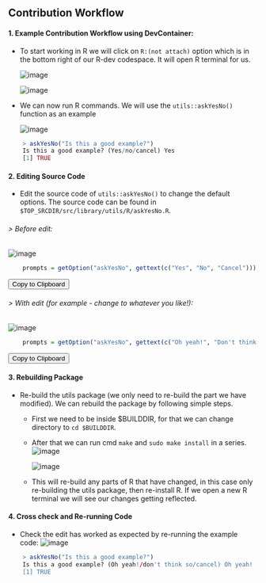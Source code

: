 <script src="https://cdnjs.cloudflare.com/ajax/libs/clipboard.js/2.0.8/clipboard.min.js"></script>
## Contribution Workflow

#### 1. Example Contribution Workflow using DevContainer:
-  To start working in R we will click on `R:(not attach)` option which is in the bottom right of our R-dev codespace. It will open R terminal for us.
     
    ![image](https://github.com/r-devel/r-dev-env/assets/72031540/4ad3ed18-108a-4f29-ab6c-7f32d81721a7)

    ![image](https://github.com/r-devel/r-dev-env/assets/72031540/b3bdd3da-903d-4330-81c3-e41147d5dcd4)

-  We can now run R commands. We will use the `utils::askYesNo()` function as an example
    
    ![image](https://github.com/r-devel/r-dev-env/assets/72031540/00ffb5cf-250b-49d9-ab37-4028ad708164)

```R
    > askYesNo("Is this a good example?")
    Is this a good example? (Yes/no/cancel) Yes
    [1] TRUE 
```

#### 2. Editing Source Code
- Edit the source code of `utils::askYesNo()` to change the default options. The source code can be found in `$TOP_SRCDIR/src/library/utils/R/askYesNo.R`.

###### > Before edit:
![image](https://github.com/r-devel/r-dev-env/assets/72031540/6e7f368a-7a71-457c-a08e-de0d1b3c476f)

    
```{.R .clipboard-target .code-block-1}
    prompts = getOption("askYesNo", gettext(c("Yes", "No", "Cancel"))),
```
<button class="btn custom-btn" data-clipboard-target=".code-block-1">
   Copy to Clipboard
</button>

###### > With edit (for example - change to whatever you like!):
![image](https://github.com/r-devel/r-dev-env/assets/72031540/b7476540-1030-4f88-ae3c-1c2f9dd90deb)

```{.R .clipboard-target .code-block-2}
    prompts = getOption("askYesNo", gettext(c("Oh yeah!", "Don't think so", "Cancel"))),
```
<button class="btn custom-btn" data-clipboard-target=".code-block-2">
   Copy to Clipboard
</button>

#### 3. Rebuilding Package
- Re-build the utils package (we only need to re-build the part we have modified). We can rebuild the package by following simple steps.
    - First we need to be inside $BUILDDIR, for that we can change directory to `cd $BUILDDIR`.
    - After that we can run cmd `make` and `sudo make install` in a series.
       ![image](https://github.com/r-devel/r-dev-env/assets/72031540/e32f8b8f-c573-41e6-b4cc-31fb3494891a)

       ![image](https://github.com/r-devel/r-dev-env/assets/72031540/709dd607-5d22-4b17-90ad-8f642ecad6b6)

    - This will re-build any parts of R that have changed, in this case only re-building the utils package, then re-install R. If we open a new R terminal we will see our changes getting reflected.

#### 4. Cross check and Re-running Code 
- Check the edit has worked as expected by re-running the example code:
    ![image](https://github.com/r-devel/r-dev-env/assets/72031540/97fcfee8-dae5-402c-8bf4-0df62a63c3b0)

```R
    > askYesNo("Is this a good example?")
    Is this a good example? (Oh yeah!/don't think so/cancel) Oh yeah!
    [1] TRUE
```
